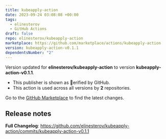 ```yaml
---
title: kubeapply-action
date: 2023-09-24 03:08:08 +00:00
tags:
  - elinesterov
  - GitHub Actions
draft: false
repo: elinesterov/kubeapply-action
marketplace: https://github.com/marketplace/actions/kubeapply-action
version: kubeapply-action-v0.1.1
dependentsNumber: "2"
---
```



Version updated for **elinesterov/kubeapply-action** to version **kubeapply-action-v0.1.1**.
- This publisher is shown as erified by GitHub.
- This action is used across all versions by **2** repositories.

Go to the [GitHub Marketplace](https://github.com/marketplace/actions/kubeapply-action) to find the latest changes.

## Release notes

**Full Changelog**: https://github.com/elinesterov/kubeapply-action/commits/kubeapply-action-v0.1.1
